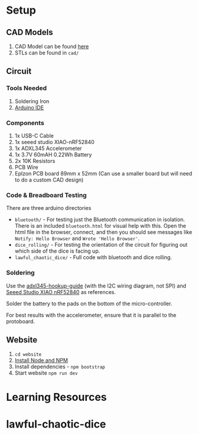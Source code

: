 # Setup

## CAD Models

1. CAD Model can be found [here](https://cad.onshape.com/documents/03b58467c8208d0aa1c9cc45/w/e2a0e9205aa77901d6f0e7f7/e/e3529496a038e29d77a46fd0?renderMode=0&uiState=68e2da0976614a4142e210ee)
1. STLs can be found in `cad/`

## Circuit

### Tools Needed

1. Soldering Iron
1. [Arduino IDE](https://www.arduino.cc/en/software/)

### Components

1. 1x USB-C Cable
1. 1x seeed studio XIAO-nRF52840
1. 1x ADXL345 Accelerometer
1. 1x 3.7V 60mAH 0.22Wh Battery
1. 2x 10K Resistors
1. PCB Wire
1. Eplzon PCB board 89mm x 52mm (Can use a smaller board but will need to do a custom CAD design)

### Code & Breadboard Testing

There are three arduino directories

- `bluetooth/` - For testing just the Bluetooth communication in isolation. There is an included `bluetooth.html` for visual help with this. Open the html file in the browser, connect, and then you should see messages like `Notify: Hello Browser` and `Wrote 'Hello Browser'`.
- `dice_rolling/` - For testing the orientation of the circuit for figuring out which side of the dice is facing up.
- `lawful_chaotic_dice/` - Full code with bluetooth and dice rolling.

### Soldering

Use the [adxl345-hookup-guide](https://learn.sparkfun.com/tutorials/adxl345-hookup-guide) (with the I2C wiring diagram, not SPI) and [Seeed Studio XIAO nRF52840](https://wiki.seeedstudio.com/XIAO_BLE/) as references.

Solder the battery to the pads on the bottom of the micro-controller.

For best results with the accelerometer, ensure that it is parallel to the protoboard.

## Website

1. `cd website`
1. [Install Node and NPM](https://docs.npmjs.com/downloading-and-installing-node-js-and-npm)
1. Install dependencies - `npm bootstrap`
1. Start website `npm run dev`

# Learning Resources

# lawful-chaotic-dice
